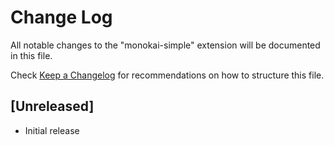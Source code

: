 # Change Log

All notable changes to the "monokai-simple" extension will be documented in this file.

Check [Keep a Changelog](http://keepachangelog.com/) for recommendations on how to structure this file.

## [Unreleased]

- Initial release

